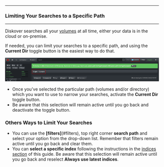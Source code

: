 <p id="limiting_searches"></p>

___
### Limiting Your Searches to a Specific Path
___

Diskover searches all your [volumes](#storage_volume) at all time, either your data is in the cloud or on-premise. 

If needed, you can limit your searches to a specific path, and using the **Current Dir** toggle button is the easiest way to do that.

![Image: Quick Search](images/image_file_search_limit_searches.png)

- Once you've selected the particular path (volumes and/or directory) which you want to use to narrow your searches, activate the **Current Dir** toggle button. 
- Be aware that this selection will remain active until you go back and deactivate the toggle button.

### Others Ways to Limit Your Searches

- You can use the **[filters]**(#filters), top right corner **search path** and select your option from the drop-down list. Remember that filters remain active until you go back and clear them.
- You can **select a specific index** following the instructions in the [indices section](#indices) of this guide. Be aware that this selection will remain active until you go back and reselect **Always use latest indices**.
